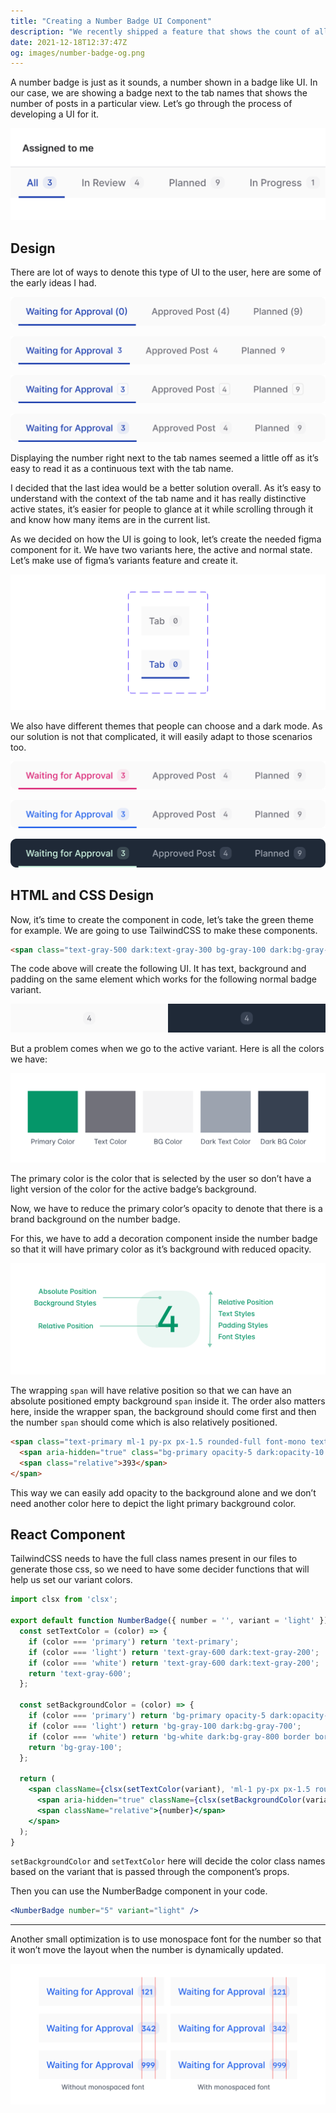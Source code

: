 ```yaml
---
title: "Creating a Number Badge UI Component"
description: "We recently shipped a feature that shows the count of all the lists in Hellonext. While it seems like a simple feature it had a lot of challenges to figure out. Here is how we solved some of the frontend problems."
date: 2021-12-18T12:37:47Z
og: images/number-badge-og.png
---
```


A number badge is just as it sounds, a number shown in a badge like UI. In our case, we are showing a badge next to the tab names that shows the number of posts in a particular view. Let’s go through the process of developing a UI for it.

![](1.png)

## Design

There are lot of ways to denote this type of UI to the user, here are some of the early ideas I had.

!["Idea 1"](2.png "Idea 1")

!["Idea 2"](3.png "Idea 2")

!["Idea 3"](4.png "Idea 3")

!["Idea 4"](5.png "Idea 4")

Displaying the number right next to the tab names seemed a little off as it’s easy to read it as a continuous text with the tab name.

I decided that the last idea would be a better solution overall. As it’s easy to understand with the context of the tab name and it has really distinctive active states, it’s easier for people to glance at it while scrolling through it and know how many items are in the current list.

As we decided on how the UI is going to look, let’s create the needed figma component for it. We have two variants here, the active and normal state. Let’s make use of figma’s variants feature and create it.

![](6.png)

We also have different themes that people can choose and a dark mode. As our solution is not that complicated, it will easily adapt to those scenarios too.

!["Pink Theme"](7.png "Pink Theme")

!["Blue Theme"](8.png "Blue Theme")

!["Dark Green Theme"](9.png "Dark Green Theme")

## HTML and CSS Design

Now, it’s time to create the component in code, let’s take the green theme for example. We are going to use TailwindCSS to make these components.

```html
<span class="text-gray-500 dark:text-gray-300 bg-gray-100 dark:bg-gray-700 py-px px-1.5 rounded-full font-mono text-xs font-medium inline-flex">4</span>
```

The code above will create the following UI. It has text, background and padding on the same element which works for the following normal badge variant.

!["On light theme and dark theme."](10.png "On light theme and dark theme.")

But a problem comes when we go to the active variant. Here is all the colors we have:

![](11.png)

The primary color is the color that is selected by the user so don’t have a light version of the color for the active badge’s background.

Now, we have to reduce the primary color’s opacity to denote that there is a brand background on the number badge.

For this, we have to add a decoration component inside the number badge so that it will have primary color as it’s background with reduced opacity.

![](12.png)

The wrapping `span` will have relative position so that we can have an absolute positioned empty background `span` inside it. The order also matters here, inside the wrapper span, the background should come first and then the number `span` should come which is also relatively positioned.

```html
<span class="text-primary ml-1 py-px px-1.5 rounded-full font-mono text-xs font-medium inline-flex relative transition">
  <span aria-hidden="true" class="bg-primary opacity-5 dark:opacity-10 absolute inset-0 rounded-full select-none transition"></span>
  <span class="relative">393</span>
</span>
```

This way we can easily add opacity to the background alone and we don’t need another color here to depict the light primary background color.

## React Component

TailwindCSS needs to have the full class names present in our files to generate those css, so we need to have some decider functions that will help us set our variant colors.

```jsx
import clsx from 'clsx';

export default function NumberBadge({ number = '', variant = 'light' }) {
  const setTextColor = (color) => {
    if (color === 'primary') return 'text-primary';
    if (color === 'light') return 'text-gray-600 dark:text-gray-200';
    if (color === 'white') return 'text-gray-600 dark:text-gray-200';
    return 'text-gray-600';
  };

  const setBackgroundColor = (color) => {
    if (color === 'primary') return 'bg-primary opacity-5 dark:opacity-10';
    if (color === 'light') return 'bg-gray-100 dark:bg-gray-700';
    if (color === 'white') return 'bg-white dark:bg-gray-800 border border-gray-200 dark:border-gray-800';
    return 'bg-gray-100';
  };

  return (
    <span className={clsx(setTextColor(variant), 'ml-1 py-px px-1.5 rounded-full font-mono text-xs font-medium inline-flex relative transition')}>
      <span aria-hidden="true" className={clsx(setBackgroundColor(variant), 'absolute inset-0 rounded-full select-none transition')} />
      <span className="relative">{number}</span>
    </span>
  );
}
```

`setBackgroundColor` and `setTextColor` here will decide the color class names based on the variant that is passed through the component’s props.

Then you can use the NumberBadge component in your code.

```jsx
<NumberBadge number="5" variant="light" />
```

---

Another small optimization is to use monospace font for the number so that it won’t move the layout when the number is dynamically updated.

![](13.png)
